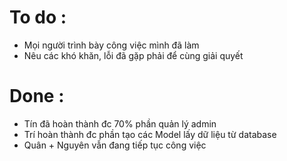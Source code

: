 # To do :
* Mọi người trình bày công việc mình đã làm
* Nêu các khó khăn, lỗi đã gặp phải để cùng giải quyết

# Done :
* Tín đã hoàn thành đc 70% phần quản lý admin
* Trí hoàn thành đc phần tạo các Model lấy dữ liệu từ database
* Quân + Nguyên vẫn đang tiếp tục công việc
